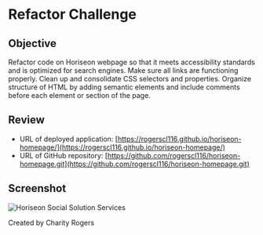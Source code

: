 # Refactor Challenge

## Objective

Refactor code on Horiseon webpage so that it meets accessibility standards and is optimized for search engines. Make sure all links are functioning properly. Clean up and consolidate CSS selectors and properties. Organize structure of HTML by adding semantic elements and include comments before each element or section of the page.

## Review

- URL of deployed application: [https://rogerscl116.github.io/horiseon-homepage/](https://rogerscl116.github.io/horiseon-homepage/)   
- URL of GitHub repository: [https://github.com/rogerscl116/horiseon-homepage.git](https://github.com/rogerscl116/horiseon-homepage.git)

## Screenshot

![Horiseon Social Solution Services](./assets/screenshots/horiseon-homepage)

Created by Charity Rogers
